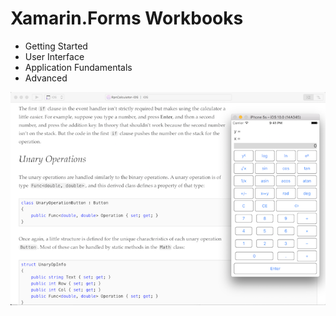 Xamarin.Forms Workbooks
============

* Getting Started
* User Interface
* Application Fundamentals
* Advanced

![](advanced/Screenshots/rpncalc.png)
